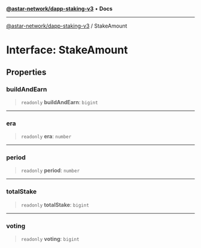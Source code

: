 [**@astar-network/dapp-staking-v3**](../README.md) • **Docs**

***

[@astar-network/dapp-staking-v3](../globals.md) / StakeAmount

# Interface: StakeAmount

## Properties

### buildAndEarn

> `readonly` **buildAndEarn**: `bigint`

***

### era

> `readonly` **era**: `number`

***

### period

> `readonly` **period**: `number`

***

### totalStake

> `readonly` **totalStake**: `bigint`

***

### voting

> `readonly` **voting**: `bigint`
